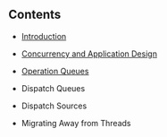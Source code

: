 ## Contents

* [Introduction](Introduction.md)

* [Concurrency and Application Design](Concurrency-and-Application-Design.md)

* [Operation Queues](Operation-Queues.md)

* Dispatch Queues

* Dispatch Sources

* Migrating Away from Threads


